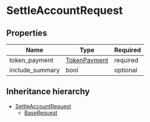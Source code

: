 

# SettleAccountRequest

## Properties

Name | Type | Required
-------- | -------- | --------
token_payment | [TokenPayment](TokenPayment.md) | required
include_summary | bool | optional




## Inheritance hierarchy


* [SettleAccountRequest](SettleAccountRequest.md)
    * [BaseRequest](BaseRequest.md)
